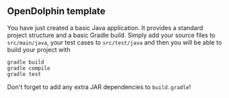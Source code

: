 OpenDolphin template
------------------------------

You have just created a basic Java application. It provides a standard
project structure and a basic Gradle build. Simply add your source files
to `src/main/java`, your test cases to `src/test/java` and then you will
be able to build your project with

    gradle build
    gradle compile
    gradle test

Don't forget to add any extra JAR dependencies to `build.gradle`!